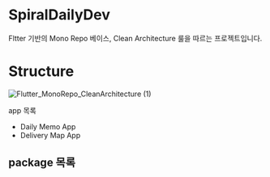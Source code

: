 # SpiralDailyDev

Fltter 기반의 Mono Repo 베이스, Clean Architecture 룰을 따르는 프로젝트입니다.

# Structure

![Flutter_MonoRepo_CleanArchitecture (1)](https://user-images.githubusercontent.com/50985133/217288717-f01c7bef-c035-43e6-9470-47a26572d4a4.svg)

app 목록
- Daily Memo App
- Delivery Map App

package 목록
-
